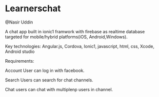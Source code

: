 # Learnerschat
@Nasir Uddin

A chat app built in ionic1 framwork with firebase as realtime database targeted for mobile/hybrid platforms(iOS, Android,Windows).

  Key technologies: Angular.js, Cordova, Ionic1, javascript, html, css, Xcode, Android studio

Requirements:

  Account
User can log in with facebook.

  Search
  Users can search for chat channels.
  
  Chat
  users can chat with multiplenp users in channel.